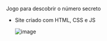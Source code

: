 Jogo para descobrir o número secreto
- Site criado com HTML, CSS e JS

  ![image](https://github.com/suelense/jogoDoNumeroSecreto/assets/90277436/70e0f3d7-c3c6-4c46-b5f6-995090e9eaf3)

